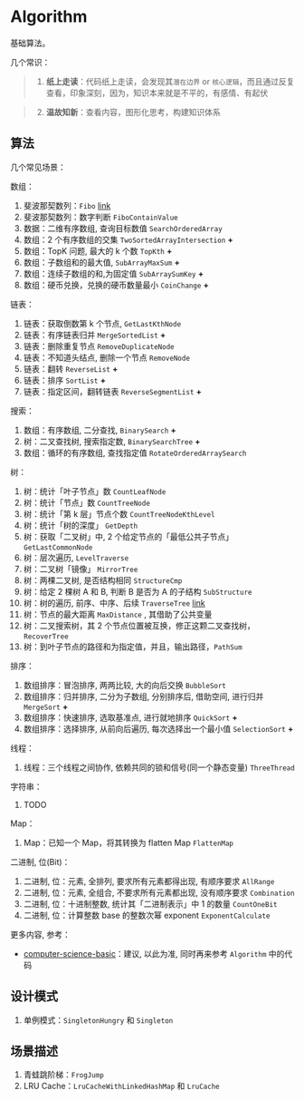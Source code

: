 # Algorithm

基础算法。

几个常识：

> 1. **纸上走读**：代码纸上走读，会发现其`潜在边界` or `核心逻辑`，而且通过反复查看，印象深刻，因为，知识本来就是不平的，有感情、有起伏

> 2. **温故知新**：查看内容，图形化思考，构建知识体系

## 算法

几个常见场景：

数组：

1. 斐波那契数列：`Fibo` [link](src/main/java/top/ningg/algo/array/Fibo.java)
2. 斐波那契数列：数字判断 `FiboContainValue`
3. 数据：二维有序数组, 查询目标数值 `SearchOrderedArray`
4. 数组：2 个有序数组的交集 `TwoSortedArrayIntersection` **+**
5. 数组：TopK 问题, 最大的 k 个数 `TopKth` **+**
6. 数组：子数组和的最大值, `SubArrayMaxSum` **+**
7. 数组：连续子数组的和,为固定值 `SubArraySumKey` **+**
8. 数组：硬币兑换，兑换的硬币数量最小 `CoinChange` **+**

链表：

1. 链表：获取倒数第 k 个节点, `GetLastKthNode`
2. 链表：有序链表归并 `MergeSortedList` **+**
3. 链表：删除重复节点 `RemoveDuplicateNode`
4. 链表：不知道头结点, 删除一个节点 `RemoveNode`
5. 链表：翻转 `ReverseList` **+**
6. 链表：排序 `SortList` **+**
7. 链表：指定区间，翻转链表 `ReverseSegmentList` **+**

搜索：

1. 数组：有序数组, 二分查找, `BinarySearch` **+**
2. 树：二叉查找树, 搜索指定数, `BinarySearchTree` **+**
3. 数组：循环的有序数组, 查找指定值 `RotateOrderedArraySearch`

树：

1. 树：统计「叶子节点」数 `CountLeafNode`
2. 树：统计「节点」数 `CountTreeNode`
3. 树：统计「第 k 层」节点个数 `CountTreeNodeKthLevel`
4. 树：统计「树的深度」 `GetDepth`
5. 树：获取「二叉树」中, 2 个给定节点的「最低公共子节点」 `GetLastCommonNode`
6. 树：层次遍历, `LevelTraverse`
7. 树：二叉树「镜像」 `MirrorTree`
8. 树：两棵二叉树, 是否结构相同 `StructureCmp`
9. 树：给定 2 棵树 A 和 B, 判断 B 是否为 A 的子结构 `SubStructure`
10. 树：树的遍历, 前序、中序、后续 `TraverseTree` [link](src/main/java/top/ningg/algo/tree/TraverseTree.java)
11. 树：节点的最大距离 `MaxDistance` , 其借助了公共变量
12. 树：二叉搜索树，其 2 个节点位置被互换，修正这颗二叉查找树，`RecoverTree`
13. 树：到叶子节点的路径和为指定值，并且，输出路径，`PathSum`

排序：

1. 数组排序：冒泡排序, 两两比较, 大的向后交换 `BubbleSort`
2. 数组排序：归并排序, 二分为子数组, 分别排序后, 借助空间, 进行归并 `MergeSort` **+**
3. 数组排序：快速排序, 选取基准点, 进行就地排序 `QuickSort` **+**
4. 数组排序：选择排序, 从前向后遍历, 每次选择出一个最小值 `SelectionSort` **+**


线程：

1. 线程：三个线程之间协作, 依赖共同的锁和信号(同一个静态变量) `ThreeThread`


字符串：

1. TODO


Map：

1. Map：已知一个 Map，将其转换为 flatten Map `FlattenMap`


二进制, 位(Bit)：

1. 二进制, 位：元素, 全排列, 要求所有元素都得出现, 有顺序要求 `AllRange`
2. 二进制, 位：元素, 全组合, 不要求所有元素都出现, 没有顺序要求 `Combination`
3. 二进制, 位：十进制整数, 统计其「二进制表示」中 1 的数量 `CountOneBit`
4. 二进制, 位：计算整数 base 的整数次幂 exponent `ExponentCalculate`



更多内容, 参考：

* [computer-science-basic](https://github.com/ningg/computer-science-basic)：建议, 以此为准, 同时再来参考 `Algorithm` 中的代码

## 设计模式

1. 单例模式：`SingletonHungry` 和 `Singleton`


## 场景描述

1. 青蛙跳阶梯：`FrogJump`
2. LRU Cache：`LruCacheWithLinkedHashMap` 和 `LruCache`
